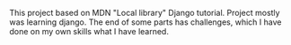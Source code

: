 This project based on MDN "Local library" Django tutorial. Project mostly was learning django. 
The end of some parts has challenges, which I have done on my own skills what I have learned.
